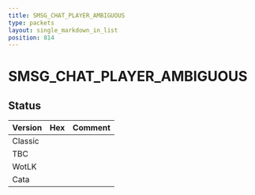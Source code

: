 ```yaml
---
title: SMSG_CHAT_PLAYER_AMBIGUOUS
type: packets
layout: single_markdown_in_list
position: 814
---
```


# SMSG_CHAT_PLAYER_AMBIGUOUS

## Status

Version | Hex | Comment
---------- | ---------- | ---------- 
Classic |  |  
TBC |  |  
WotLK |  |  
Cata |  |  
